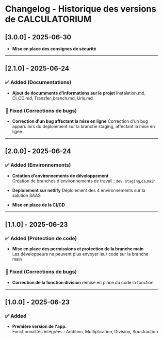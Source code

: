 # Changelog - Historique des versions de CALCULATORIUM
## [3.0.0] - 2025-06-30
- **Mise en place des consignes de sécurité**

---

## [2.1.0] - 2025-06-24
### ✅ Added (Documentations)
- **Ajout de documments d'informations sur le projet**
Instalation.md, CI_CD.md, Transfer_branch.md, Urls.md

### 🐞 Fixed (Corrections de bugs)
- **Correction d'un bug affectant la mise en ligne**
Correction d'un bug apparu lors du deploiement sur la branche staging, affectant la mise en ligne 

---
## [2.0.0] - 2025-06-24

### ✅ Added (Environnements)
- **Création d'environnements de développement**    
    Création de branches d'environnements de travail :
 `dev`, `staging`,`qa`,`main`
- **Deploiement sur netlify**
Déploiement des 4 environnements sur la solution SAAS

- **Mise en place de la CI/CD**
---

## [1.1.0] - 2025-06-23

### ✅ Added (Protection de code)

- **Mise en place des permissions et protection de la branche main**  
  Les développeurs ne peuvent plus envoyer leur code sur la branche main

### 🐞 Fixed (Corrections de bugs)

- **Correction de la fonction division** remise en place du code la fonction


---

## [1.0.0] - 2025-06-23

### ✅ Added

- **Première version de l'app.**  
     Fonctionnalités intégrées : Addition, Multiplication, Division, Soustraction 
